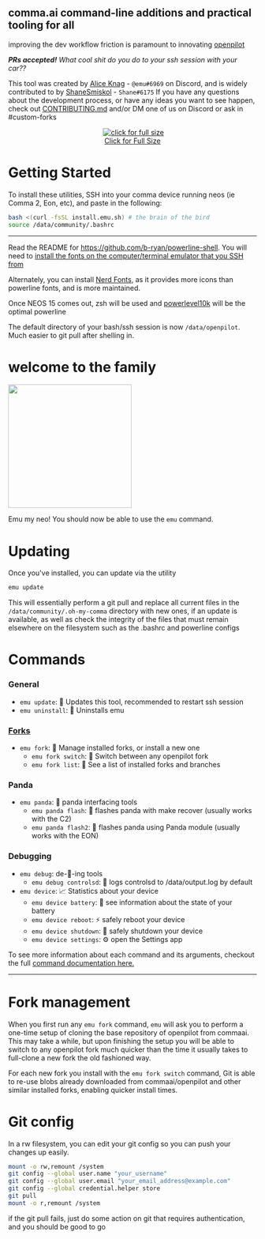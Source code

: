 ## comma.ai command-line additions and practical tooling for all

improving the dev workflow friction is paramount to innovating [openpilot](https://github.com/commaai/openpilot)

***PRs accepted!** What cool shit do you do to your ssh session with your car??*

This tool was created by [Alice Knag](https://github.com/AskAlice) - `@emu#6969` on Discord, and is widely contributed to by [ShaneSmiskol](https://github.com/sshane) - `Shane#6175`
If you have any questions about the development process, or have any ideas you want to see happen, check out [CONTRIBUTING.md](CONTRIBUTING.md) and/or DM one of us on Discord or ask in #custom-forks
<p align="center">
  <img src="https://emu.bz/bh8" alt="" />
  <a href="https://i.imgur.com/Bbr1sPX.mp4">
  <img src="https://thumbs.gfycat.com/LimpDeadIaerismetalmark-size_restricted.gif" alt="click for full size">
  <br/>Click for Full Size</a>
</p>

# Getting Started

To install these utilities, SSH into your comma device running neos (ie Comma 2, Eon, etc), and paste in the following:
```bash
bash <(curl -fsSL install.emu.sh) # the brain of the bird
source /data/community/.bashrc
```

<!-- <img src="https://thumbs.gfycat.com/DopeyHairyGeese-size_restricted.gif" alt ="" /> -->

---
Read the README for <https://github.com/b-ryan/powerline-shell>. You will need to [install the fonts on the computer/terminal emulator that you SSH from](https://github.com/powerline/fonts)

Alternately, you can install [Nerd Fonts](https://github.com/ryanoasis/nerd-fonts), as it provides more icons than powerline fonts, and is more maintained.

Once NEOS 15 comes out, zsh will be used and [powerlevel10k](https://github.com/romkatv/powerlevel10k) will be the optimal powerline

The default directory of your bash/ssh session is now `/data/openpilot`. Much easier to git pull after shelling in.

# welcome to the family

<img src="https://emu.bz/gay" alt="" height="250px" />

Emu my neo!
You should now be able to use the `emu` command.

# Updating

Once you've installed, you can update via the utility

```bash
emu update
```

This will essentially perform a git pull and replace all current files in the `/data/community/.oh-my-comma` directory with new ones, if an update is available, as well as check the integrity of the files that must remain elsewhere on the filesystem such as the .bashrc and powerline configs

# Commands

### General
- `emu update`: 🎉 Updates this tool, recommended to restart ssh session
- `emu uninstall`: 👋 Uninstalls emu
### [Forks](#fork-management)
- `emu fork`: 🍴 Manage installed forks, or install a new one
  - `emu fork switch`: 🍴 Switch between any openpilot fork
  - `emu fork list`: 📜 See a list of installed forks and branches
### Panda
- `emu panda`: 🐼 panda interfacing tools
  - `emu panda flash`: 🐼 flashes panda with make recover (usually works with the C2)
  - `emu panda flash2`: 🎍 flashes panda using Panda module (usually works with the EON)
### Debugging
- `emu debug`: de-🐛-ing tools
  - `emu debug controlsd`: 🔬 logs controlsd to /data/output.log by default
- `emu device`: 📈 Statistics about your device
  - `emu device battery`: 🔋 see information about the state of your battery
  - `emu device reboot`: ⚡ safely reboot your device
  - `emu device shutdown`: 🔌 safely shutdown your device
  - `emu device settings`: ⚙ open the Settings app

To see more information about each command and its arguments, checkout the full [command documentation here.](/commands/README.md)

---

# Fork management
When you first run any `emu fork` command, `emu` will ask you to perform a one-time setup of cloning the base repository of openpilot from commaai. This may take a while, but upon finishing the setup you will be able to switch to any openpilot fork much quicker than the time it usually takes to full-clone a new fork the old fashioned way.

For each new fork you install with the `emu fork switch` command, Git is able to re-use blobs already downloaded from commaai/openpilot and other similar installed forks, enabling quicker install times.

# Git config

In a rw filesystem, you can edit your git config so you can push your changes up easily.

```bash
mount -o rw,remount /system
git config --global user.name "your_username"
git config --global user.email "your_email_address@example.com"
git config --global credential.helper store
git pull
mount -o r,remount /system
```

if the git pull fails, just do some action on git that requires authentication, and you should be good to go
